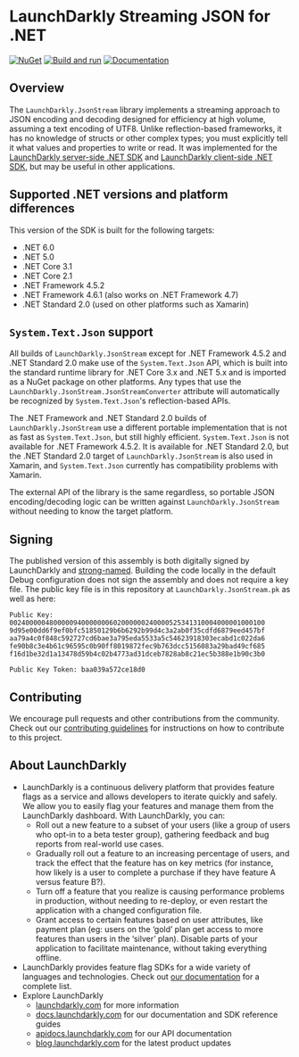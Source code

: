# LaunchDarkly Streaming JSON for .NET

[![NuGet](https://img.shields.io/nuget/v/LaunchDarkly.JsonStream.svg?style=flat-square)](https://www.nuget.org/packages/LaunchDarkly.JsonStream/)
[![Build and run](https://github.com/launchdarkly/dotnet-jsonstream/actions/workflows/ci.yml/badge.svg)](https://github.com/launchdarkly/dotnet-jsonstream/actions/workflows/ci.yml)
[![Documentation](https://img.shields.io/static/v1?label=GitHub+Pages&message=API+reference&color=00add8)](https://launchdarkly.github.io/dotnet-jsonstream)

## Overview

The `LaunchDarkly.JsonStream` library implements a streaming approach to JSON encoding and decoding designed for efficiency at high volume, assuming a text encoding of UTF8. Unlike reflection-based frameworks, it has no knowledge of structs or other complex types; you must explicitly tell it what values and properties to write or read. It was implemented for the [LaunchDarkly server-side .NET SDK](https://github.com/launchdarkly/dotnet-server-sdk) and [LaunchDarkly client-side .NET SDK](http://github.com/launchdarkly/dotnet-client-sdk), but may be useful in other applications.

## Supported .NET versions and platform differences

This version of the SDK is built for the following targets:

* .NET 6.0
* .NET 5.0
* .NET Core 3.1
* .NET Core 2.1
* .NET Framework 4.5.2
* .NET Framework 4.6.1 (also works on .NET Framework 4.7)
* .NET Standard 2.0 (used on other platforms such as Xamarin)

## `System.Text.Json` support

All builds of `LaunchDarkly.JsonStream` except for .NET Framework 4.5.2 and .NET Standard 2.0 make use of the `System.Text.Json` API, which is built into the standard runtime library for .NET Core 3.x and .NET 5.x and is imported as a NuGet package on other platforms. Any types that use the `LaunchDarkly.JsonStream.JsonStreamConverter` attribute will automatically be recognized by `System.Text.Json`'s reflection-based APIs.

The .NET Framework and .NET Standard 2.0 builds of `LaunchDarkly.JsonStream` use a different portable implementation that is not as fast as `System.Text.Json`, but still highly efficient. `System.Text.Json` is not available for .NET Framework 4.5.2. It is available for .NET Standard 2.0, but the .NET Standard 2.0 target of `LaunchDarkly.JsonStream` is also used in Xamarin, and `System.Text.Json` currently has compatibility problems with Xamarin.

The external API of the library is the same regardless, so portable JSON encoding/decoding logic can be written against `LaunchDarkly.JsonStream` without needing to know the target platform.

## Signing

The published version of this assembly is both digitally signed by LaunchDarkly and [strong-named](https://docs.microsoft.com/en-us/dotnet/framework/app-domains/strong-named-assemblies). Building the code locally in the default Debug configuration does not sign the assembly and does not require a key file. The public key file is in this repository at `LaunchDarkly.JsonStream.pk` as well as here:

```
Public Key:
0024000004800000940000000602000000240000525341310004000001000100
9d95e00dd6f9ef0bfc51850129b6b6292b99d4c3a2ab0f35cdfd6879eed457bf
aa79a4c0f848c592727cd6bae3a795eda5533a5c54623918303ecabd1c022da6
fe90b8c3e4b61c96595c0b90ff8019872fec9b763dcc5156083a29bad49cf685
f16d1be32d1a13478d59b4c02b4773ad31dceb7828ab8c21ec5b388e1b90c3b0

Public Key Token: baa039a572ce18d0
```

## Contributing

We encourage pull requests and other contributions from the community. Check out our [contributing guidelines](CONTRIBUTING.md) for instructions on how to contribute to this project.

## About LaunchDarkly

* LaunchDarkly is a continuous delivery platform that provides feature flags as a service and allows developers to iterate quickly and safely. We allow you to easily flag your features and manage them from the LaunchDarkly dashboard.  With LaunchDarkly, you can:
    * Roll out a new feature to a subset of your users (like a group of users who opt-in to a beta tester group), gathering feedback and bug reports from real-world use cases.
    * Gradually roll out a feature to an increasing percentage of users, and track the effect that the feature has on key metrics (for instance, how likely is a user to complete a purchase if they have feature A versus feature B?).
    * Turn off a feature that you realize is causing performance problems in production, without needing to re-deploy, or even restart the application with a changed configuration file.
    * Grant access to certain features based on user attributes, like payment plan (eg: users on the ‘gold’ plan get access to more features than users in the ‘silver’ plan). Disable parts of your application to facilitate maintenance, without taking everything offline.
* LaunchDarkly provides feature flag SDKs for a wide variety of languages and technologies. Check out [our documentation](https://docs.launchdarkly.com/docs) for a complete list.
* Explore LaunchDarkly
    * [launchdarkly.com](https://www.launchdarkly.com/ "LaunchDarkly Main Website") for more information
    * [docs.launchdarkly.com](https://docs.launchdarkly.com/  "LaunchDarkly Documentation") for our documentation and SDK reference guides
    * [apidocs.launchdarkly.com](https://apidocs.launchdarkly.com/  "LaunchDarkly API Documentation") for our API documentation
    * [blog.launchdarkly.com](https://blog.launchdarkly.com/  "LaunchDarkly Blog Documentation") for the latest product updates
